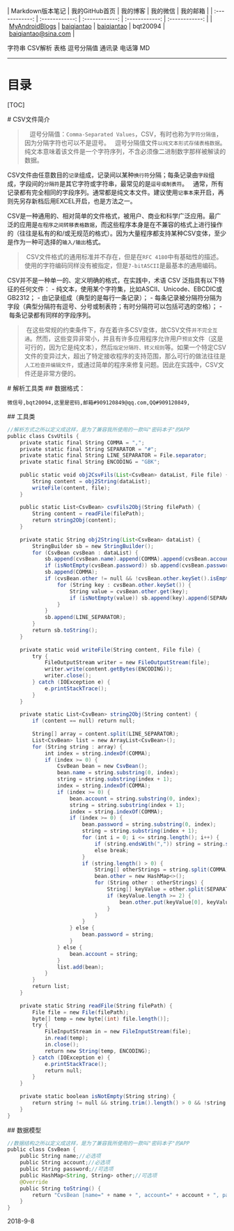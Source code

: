 ﻿| Markdown版本笔记 | 我的GitHub首页 | 我的博客 | 我的微信 | 我的邮箱 |
| :------------: | :------------: | :------------: | :------------: | :------------: |
| [MyAndroidBlogs][Markdown] | [baiqiantao][GitHub] | [baiqiantao][博客] | bqt20094 | baiqiantao@sina.com |

[Markdown]:https://github.com/baiqiantao/MyAndroidBlogs
[GitHub]:https://github.com/baiqiantao
[博客]:http://www.cnblogs.com/baiqiantao/

字符串 CSV解析 表格 逗号分隔值 通讯录 电话簿 MD  
***
目录
===
[TOC]

# CSV文件简介
>  
逗号分隔值：`Comma-Separated Values`，CSV，有时也称为`字符分隔值`，因为分隔字符也可以不是逗号。  
逗号分隔值文件`以纯文本形式存储表格数据`。纯文本意味着该文件是一个字符序列，不含必须像二进制数字那样被解读的数据。  

CSV文件由任意数目的`记录`组成，记录间以某种`换行符`分隔；每条记录由`字段`组成，字段间的`分隔符`是其它字符或字符串，最常见的是`逗号或制表符`。  
通常，所有记录都有完全相同的字段序列。通常都是纯文本文件。建议使用`记事本`来开启，再则先另存新档后用EXCEL开启，也是方法之一。  

CSV是一种通用的、相对简单的文件格式，被用户、商业和科学广泛应用。最广泛的应用是`在程序之间转移表格数据`，而这些程序本身是在不兼容的格式上进行操作的（往往是私有的和/或无规范的格式）。因为大量程序都支持某种CSV变体，至少是作为一种可选择的`输入/输出`格式。  

> CSV文件格式的通用标准并不存在，但是在`RFC 4180`中有基础性的描述。使用的字符编码同样没有被指定，但是`7-bitASCII`是最基本的通用编码。  

CSV并不是一种单一的、定义明确的格式，在实践中，术语 CSV 泛指具有以下特征的任何文件：
- 纯文本，使用某个字符集，比如ASCII、Unicode、EBCDIC或GB2312；
- 由记录组成（典型的是每行一条记录）；
- 每条记录被分隔符分隔为字段（典型分隔符有逗号、分号或制表符；有时分隔符可以包括可选的空格）；
- 每条记录都有同样的字段序列。

> 在这些常规的约束条件下，存在着许多CSV变体，故CSV文件`并不完全互通`。然而，这些变异非常小，并且有许多应用程序允许用户`预览`文件（这是可行的，因为它是纯文本），然后`指定分隔符、转义规则`等。如果一个特定CSV文件的变异过大，超出了特定接收程序的支持范围，那么可行的做法往往是`人工检查并编辑文件`，或通过简单的程序来修复问题。因此在实践中，CSV文件还是非常方便的。

# 解析工具类
## 数据格式：
```csv
微信号,bqt20094,这里是密码,邮箱#909120849@qq.com,QQ#909120849,
```

## 工具类
```java
//解析方式之所以定义成这样，是为了兼容我所使用的一款叫"密码本子"的APP
public class CsvUtils {
    private static final String COMMA = ",";
    private static final String SEPARATOR = "#";
    private static final String LINE_SEPARATOR = File.separator;
    private static final String ENCODING = "GBK";
    
    public static void obj2CsvFils(List<CsvBean> dataList, File file) {
        String content = obj2String(dataList);
        writeFile(content, file);
    }
    
    public static List<CsvBean> csvFils2Obj(String filePath) {
        String content = readFile(filePath);
        return string2Obj(content);
    }
    
    private static String obj2String(List<CsvBean> dataList) {
        StringBuilder sb = new StringBuilder();
        for (CsvBean cvsBean : dataList) {
            sb.append(cvsBean.name).append(COMMA).append(cvsBean.account).append(COMMA);
            if (isNotEmpty(cvsBean.password)) sb.append(cvsBean.password);//密码有可能为空
            sb.append(COMMA);
            if (cvsBean.other != null && !cvsBean.other.keySet().isEmpty()) {
                for (String key : cvsBean.other.keySet()) {
                    String value = cvsBean.other.get(key);
                    if (isNotEmpty(value)) sb.append(key).append(SEPARATOR).append(value).append(COMMA);
                }
            }
            sb.append(LINE_SEPARATOR);
        }
        return sb.toString();
    }
    
    private static void writeFile(String content, File file) {
        try {
            FileOutputStream writer = new FileOutputStream(file);
            writer.write(content.getBytes(ENCODING));
            writer.close();
        } catch (IOException e) {
            e.printStackTrace();
        }
    }
    
    private static List<CsvBean> string2Obj(String content) {
        if (content == null) return null;
        
        String[] array = content.split(LINE_SEPARATOR);
        List<CsvBean> list = new ArrayList<CsvBean>();
        for (String string : array) {
            int index = string.indexOf(COMMA);
            if (index >= 0) {
                CsvBean bean = new CsvBean();
                bean.name = string.substring(0, index);
                string = string.substring(index + 1);
                index = string.indexOf(COMMA);
                if (index >= 0) {
                    bean.account = string.substring(0, index);
                    string = string.substring(index + 1);
                    index = string.indexOf(COMMA);
                    if (index >= 0) {
                        bean.password = string.substring(0, index);
                        string = string.substring(index + 1);
                        for (int i = 0; i <= string.length(); i++) {
                            if (string.endsWith(",")) string = string.substring(0, string.length() - 1);
                            else break;
                        }
                        if (string.length() > 0) {
                            String[] otherStrings = string.split(COMMA);
                            bean.other = new HashMap<>();
                            for (String other : otherStrings) {
                                String[] keyValue = other.split(SEPARATOR);
                                if (keyValue.length >= 2) {
                                    bean.other.put(keyValue[0], keyValue[1]);
                                }
                            }
                        }
                    } else {
                        bean.password = string;
                    }
                } else {
                    bean.account = string;
                }
                list.add(bean);
            }
        }
        return list;
    }
    
    private static String readFile(String filePath) {
        File file = new File(filePath);
        byte[] temp = new byte[(int) file.length()];
        try {
            FileInputStream in = new FileInputStream(file);
            in.read(temp);
            in.close();
            return new String(temp, ENCODING);
        } catch (IOException e) {
            e.printStackTrace();
            return null;
        }
    }
    
    private static boolean isNotEmpty(String string) {
        return string != null && string.trim().length() > 0 && !string.equalsIgnoreCase("null");
    }
}
```

## 数据模型
```java
//数据结构之所以定义成这样，是为了兼容我所使用的一款叫"密码本子"的APP
public class CsvBean {
    public String name;//必选项
    public String account;//必选项
    public String password;//可选项
    public HashMap<String, String> other;//可选项
    @Override
    public String toString() {
        return "CvsBean [name=" + name + ", account=" + account + ", password=" + password + ", other=" + other + "]";
    }
}
```

2018-9-8